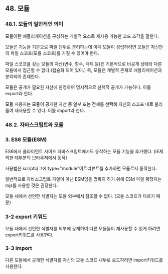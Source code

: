 ## 48. 모듈
### 48.1. 모듈의 일반적인 의미

모듈이란 애플리케이션을 구성하는 개별적 요소로 재사용 가능한 코드 조각을 말한다.

모듈은 기능을 기준으로 파일 단위로 분리하는데 
이때 모듈이 성립하려면 모듈은 자신만의 파일 스코프(모듈 스코프)를 가질 수 있어야 한다.

파일 스코프를 갖는 모듈의 자산(변수, 함수, 객체 등)은 기본적으로 비공개 상태라 
다른 모듈에서 접근할 수 없다.(캡슐화 되어 있다.) 
즉, 모듈은 개별적 존재로 애플리케이션과 분리되어 존재한다.

모듈은 공개가 필요한 자산에 한정하여 명시적으로 선택적 공개가 가능하다. 
이를 export라 한다.

모듈 사용자는 모듈이 공개한 자산 중 
일부 또는 전체를 선택해 자신의 스코프 내로 불러들여 재사용할 수 있다. 
이를 import라 한다.

### 48.2. 자바스크립트와 모듈

### 3. ES6 모듈(ESM)

ES6에서 클라이언트 사이드 자바스크립트에서도 동작하는 모듈 기능을 추가했다. 
(IE제외한 대부분의 브라우저에서 동작)

사용법은 script태그에 type="module"어트리뷰트를 추가하면 모듈로서 동작한다. 

일반적으로 자바스크립트 파일이 아닌 ESM임을 명확히 하기 위해 ESM 파일 확장자는 mjs를 사용할 것은 권장한다.

모듈 내에서 선언한 식별자는 모듈 외부에서 참조할 수 없다. (모듈 스코프가 다르기 때문)


### 3-2 export 키워드

모듈 내에서 선언한 식별자를 외부에 공개하여 다른 모듈들이 재사용할 수 있게 하려면 export키워드를 사용한다.


### 3-3 import

다른 모듈에서 공개한 식별자를 자신의 모듈 스코프 내부로 로드하려면 
import키워드를 사용한다.
